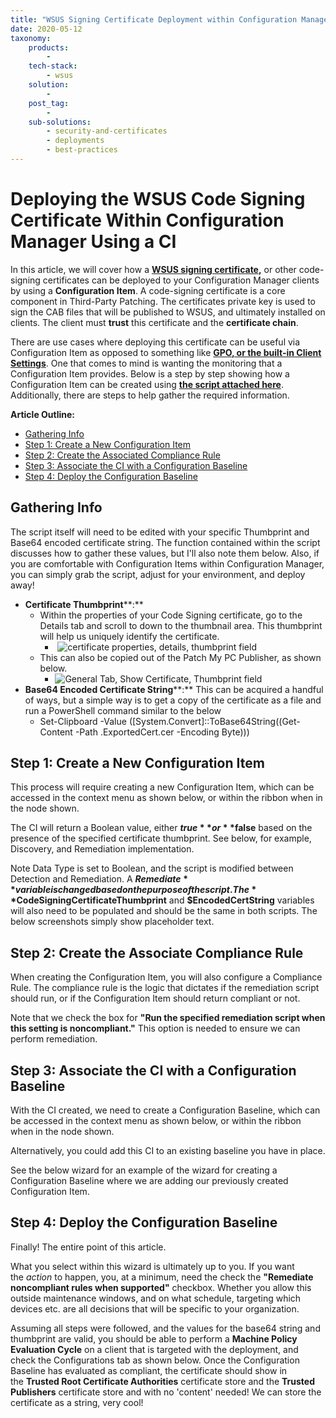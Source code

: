 ```yaml
---
title: "WSUS Signing Certificate Deployment within Configuration Manager"
date: 2020-05-12
taxonomy:
    products:
        - 
    tech-stack:
        - wsus
    solution:
        - 
    post_tag:
        - 
    sub-solutions:
        - security-and-certificates
        - deployments
        - best-practices
---
```


# Deploying the WSUS Code Signing Certificate Within Configuration Manager Using a CI

In this article, we will cover how a **[WSUS signing certificate](/wsus-signing-certificate-options-for-third-party-updates-in-configuration-manager),** or other code-signing certificates can be deployed to your Configuration Manager clients by using a **Configuration Item**. A code-signing certificate is a core component in Third-Party Patching. The certificates private key is used to sign the CAB files that will be published to WSUS, and ultimately installed on clients. The client must **trust** this certificate and the **certificate chain**.

There are use cases where deploying this certificate can be useful via Configuration Item as opposed to something like **[GPO, or the built-in Client Settings](/how-to-deploy-the-wsus-signing-certificate-for-third-party-software-updates)**. One that comes to mind is wanting the monitoring that a Configuration Item provides. Below is a step by step showing how a Configuration Item can be created using **[the script attached here](https://patchmypc.com/app/uploads/2025/06/Script_Register-CodeSigningCertificate.zip)**. Additionally, there are steps to help gather the required information.

**Article Outline:**

- [Gathering Info](#GatheringInfo)
- [Step 1: Create a New Configuration Item](#CreateCI)
- [Step 2: Create the Associated Compliance Rule](#CreateCR)
- [Step 3: Associate the CI with a Configuration Baseline](#CreateCB)
- [Step 4: Deploy the Configuration Baseline](#DeployCB)

## Gathering Info

The script itself will need to be edited with your specific Thumbprint and Base64 encoded certificate string. The function contained within the script discusses how to gather these values, but I'll also note them below. Also, if you are comfortable with Configuration Items within Configuration Manager, you can simply grab the script, adjust for your environment, and deploy away!

- **Certificate Thumbprint****:**
    - Within the properties of your Code Signing certificate, go to the Details tab and scroll to down to the thumbnail area. This thumbprint will help us uniquely identify the certificate.
        -  ![certificate properties, details, thumbprint field](images/cert-details.png)
    - This can also be copied out of the Patch My PC Publisher, as shown below.
        - ![General Tab, Show Certificate, Thumbprint field](images/publisher-show-certificate.png)
- **Base64 Encoded Certificate String****:** This can be acquired a handful of ways, but a simple way is to get a copy of the certificate as a file and run a PowerShell command similar to the below
    - Set-Clipboard -Value (\[System.Convert\]::ToBase64String((Get-Content -Path .ExportedCert.cer -Encoding Byte)))
        

## Step 1: Create a New Configuration Item

This process will require creating a new Configuration Item, which can be accessed in the context menu as shown below, or within the ribbon when in the node shown.

The CI will return a Boolean value, either **$true** or **$false** based on the presence of the specified certificate thumbprint. See below, for example, Discovery, and Remediation implementation.

Note Data Type is set to Boolean, and the script is modified between Detection and Remediation. A **$Remediate** variable is changed based on the purpose of the script. The **$CodeSigningCertificateThumbprint** and **$EncodedCertString** variables will also need to be populated and should be the same in both scripts. The below screenshots simply show placeholder text.

## Step 2: Create the Associate Compliance Rule

When creating the Configuration Item, you will also configure a Compliance Rule. The compliance rule is the logic that dictates if the remediation script should run, or if the Configuration Item should return compliant or not.

Note that we check the box for **"Run the specified remediation script when this setting is noncompliant."** This option is needed to ensure we can perform remediation.

## Step 3: Associate the CI with a Configuration Baseline

With the CI created, we need to create a Configuration Baseline, which can be accessed in the context menu as shown below, or within the ribbon when in the node shown.

Alternatively, you could add this CI to an existing baseline you have in place.

See the below wizard for an example of the wizard for creating a Configuration Baseline where we are adding our previously created Configuration Item.

## Step 4: Deploy the Configuration Baseline

Finally! The entire point of this article.

What you select within this wizard is ultimately up to you. If you want the _action_ to happen, you, at a minimum, need the check the **"Remediate noncompliant rules when supported"** checkbox. Whether you allow this outside maintenance windows, and on what schedule, targeting which devices etc. are all decisions that will be specific to your organization.

Assuming all steps were followed, and the values for the base64 string and thumbprint are valid, you should be able to perform a **Machine Policy Evaluation Cycle** on a client that is targeted with the deployment, and check the Configurations tab as shown below. Once the Configuration Baseline has evaluated as compliant, the certificate should show in the **Trusted Root Certificate Authorities** certificate store and the **Trusted Publishers** certificate store and with no 'content' needed! We can store the certificate as a string, very cool!
